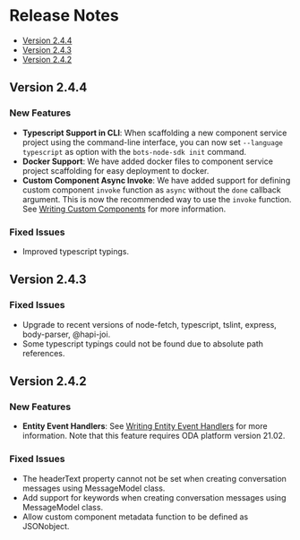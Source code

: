 # Release Notes

- [Version 2.4.4](#v244)
- [Version 2.4.3](#v243)
- [Version 2.4.2](#v242)

## Version 2.4.4 <a name="v244">

### New Features

- **Typescript Support in CLI**: When scaffolding a new component service project using the command-line interface, you can now set `--language typescript` as option with the `bots-node-sdk init` command.
- **Docker Support**: We have added docker files to component service project scaffolding for easy deployment to docker.
- **Custom Component Async Invoke**: We have added support for defining custom component `invoke` function as `async` without the `done` callback argument. This is now the recommended way to use the `invoke` function. See [Writing Custom Components](https://github.com/oracle/bots-node-sdk/blob/master/CUSTOM_COMPONENT.md) for more information.

### Fixed Issues

- Improved typescript typings.

## Version 2.4.3 <a name="v243">

### Fixed Issues

- Upgrade to recent versions of node-fetch, typescript, tslint, express, body-parser, @hapi-joi.
- Some typescript typings could not be found due to absolute path references.

## Version 2.4.2 <a name="v242">

### New Features

- **Entity Event Handlers**: See [Writing Entity Event Handlers](https://github.com/oracle/bots-node-sdk/blob/master/ENTIY_EVENT_HANDLER.md) for more information. Note that this feature requires ODA platform version 21.02.

### Fixed Issues

- The headerText property cannot not be set when creating conversation messages using MessageModel class.
- Add support for keywords when creating conversation messages using MessageModel class.
- Allow custom component metadata function to be defined as JSONobject.
